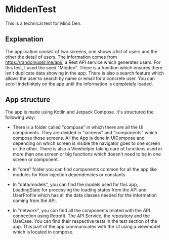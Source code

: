 # MiddenTest
This is a technical test for Mind Den.

## Explanation
The application consist of two screens, one shows a list of users and the other the detail of users.
The information comes from https://randomuser.me/api/, a Rest API service which generates users. For this test, I used the seed "Midden".
There is a function which ensures there isn't duplicate data showing in the app.
There is also a search feature which allows the user to search by name or email for a concrete user.
You can scroll indefinitely on the app until the information is completely loaded.

## App structure
The app is made using Kotlin and Jetpack Compose. It's structured the following way:

 - There is a folder called "compose" in which there are all the UI
   components. They are divided in "screens" and "components" which
   compose those screens. All the App is done in UICompose and depending
   on which screen is visible the navigator goes to one screen or the
   other. There is also a Viewhelper taking care of functions used in
   more than one screen or big functions which doesn't need to be in one
   screen or component.
   
- In "core" folder you can find components common for all the app like
   modules for Koin injection dependencies or constants.
   
- In "data/models", you can find the models used for this app,
   LoadingState for processing the loading states from the API and
   UserProfile which has all the data classes needed for the information
   coming from the API.
   
- In "network", you can find all the components related with the API
   connection using Retrofit. The API Service, the repository and the
   UseCase. You can find their respective tests in the test section of
   the app. This part of the app communicates with the UI using a
   viewmodel which is located in compose.
